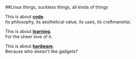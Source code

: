 ##Linux things, suckless things, all kinds of things

This is about [**code**](/code.html).<br/>
Its philosophy, its aesthetical value, its uses, its craftmanship.

This is about [**learning**](/learning.html).<br/>
For the sheer love of it.

This is about [**hardware**](/hardware.html).<br/>
Because who doesn't like gadgets?
